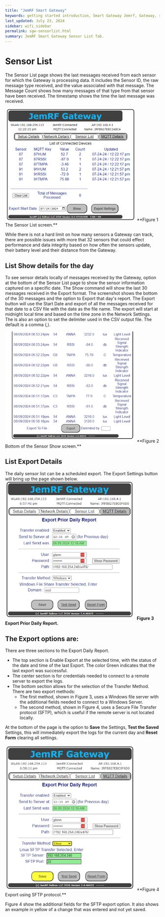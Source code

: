 ```yaml
---
title: "JemRF Smart Gateway"
keywords: getting started introduction, Smart Gateway Jemrf, Gateway, rf Sensor
last_updated: July 23, 2024
sidebar: wifi_sidebar
permalink: sgw-sensorlist.html
summary: JemRF Smart Gateway Sensor List Tab.
---
```

# Sensor List
The Sensor List page shows the last messages received from each sensor for which the Gateway is processing data. It includes the Sensor ID, the raw message type received, and the value associated with that message. The Message Count shows how many messages of that type from that sensor have been received. The timestamp shows the time the last message was received.


<img src="images/sgw-sensorlist.png" width="425"/>
**Figure 1  The Sensor List screen.**

While there is not a hard limit on how many sensors a Gateway can track, there are possible issues with more that 32 sensors that could effect performance and data integrity based on how often the sensors update, their battery level and their distance from the Gateway.

## List Show details for the day
To see sensor details locally of messages received by the Gateway, option at the bottom of the Sensor List page to show the sensor information captured on a specific date. The Show command will show the last 30 messages received in the Export format. The screenshot shows the bottom of the 30 messages and the option to Export that day's report. The Export button will use the Start Date and export of all the messages received for that date to a CSV file with the date as the file name. The export will start at midnight local time and based on the time zone in the Network Settings. The is also an option to set the delimiter used in the CSV output file. The default is a comma (,).

<img src="images/sgw-sensorlist-bottom.png" width="425"/>
**Figure 2  Bottom of the Sensor Show screen.**

## List Export Details
The daily sensor list can be a scheduled export. The Export Settings button will bring up the page shown below.
<img src="images/sgw-export.png" width="425"/>
**Figure 3  Export Prior Daily Report.**

## The Export options are:
There are three sections to the Export Daily Report.
* The top section is Enable Export at the selected time, with the status of the date and time of the last Export. The color Green indicates that the last export was successful.
* The center section is for credentials needed to connect to a remote server to export the logs.
* The bottom section allows for the selection of the Transfer Method. There are two export methods:
  - The first method, shown in Figure 3, uses a Windows file server with the additional fields needed to connect to a Windows Server.
  - The second method, shown in Figure 4, uses a Secure File Transfer protocol (SFTP), which is useful if the remote server is not located locally.


At the bottom of the page is the option to <b>Save</b> the Settings, <b>Test the Saved</b> Settings, this will immediately export the logs for the current day and <b>Reset Form</b> clearing all settings.

<img src="images/sgw-export-sftp.png" width="425"/>
**Figure 4  Export using SFTP protocol.**

Figure 4 show the additional fields for the SFTP export option. It also shows an example in yellow of a change that was entered and not yet saved.





